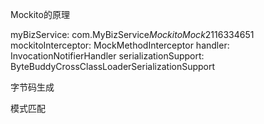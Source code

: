 Mockito的原理

myBizService: com.MyBizService$MockitoMock$2116334651
    mockitoInterceptor: MockMethodInterceptor
    handler: InvocationNotifierHandler
    serializationSupport: ByteBuddyCrossClassLoaderSerializationSupport



字节码生成

模式匹配

